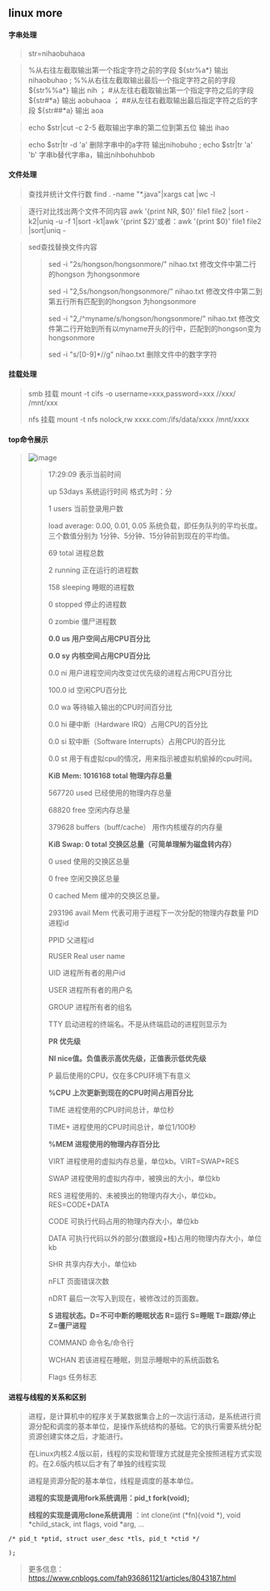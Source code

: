 ## linux more

#### 字串处理

  > str=nihaobuhaoa
  
  > %从右往左截取输出第一个指定字符之前的字段    ${str%a*}  输出 nihaobuhao ;
  > %%从右往左截取输出最后一个指定字符之前的字段    ${str%%a*}  输出 nih ；
  > #从左往右截取输出第一个指定字符之后的字段    ${str#*a}  输出 aobuhaoa ；
  > ##从左往右截取输出最后指定字符之后的字段    ${str##*a}  输出 aoa
  
  > echo $str|cut -c 2-5  截取输出字串的第二位到第五位 输出 ihao
  
  > echo $str|tr -d 'a' 删除字串中的a字符 输出nihobuho ; echo $str|tr 'a' 'b' 字串b替代字串a，输出nihbohuhbob
  
#### 文件处理
  > 查找并统计文件行数 find . -name "*.java"|xargs cat |wc -l
  
  > 逐行对比找出两个文件不同内容 awk '{print NR, $0}' file1 file2 |sort -k2|uniq -u -f 1|sort -k1|awk '{print $2}'或者：awk '{print $0}' file1 file2 |sort|uniq -

  > sed查找替换文件内容
  >> sed -i "2s/hongson/hongsonmore/" nihao.txt 修改文件中第二行的hongson 为hongsonmore
  >> 
  >> sed -i "2,5s/hongson/hongsonmore/" nihao.txt 修改文件中第二到第五行所有匹配到的hongson 为hongsonmore
  >> 
  >> sed -i "2,/^myname/s/hongson/hongsonmore/" nihao.txt 修改文件第二行开始到所有以myname开头的行中，匹配到的hongson变为hongsonmore
  >> 
  >> sed -i "s/[0-9]*//g" nihao.txt  删除文件中的数字字符

#### 挂载处理
  > smb 挂载 mount -t cifs -o username=xxx,password=xxx //xxx/ /mnt/xxx
  > 
  > nfs 挂载 mount -t nfs nolock,rw xxxx.com:/ifs/data/xxxx  /mnt/xxxx

#### top命令展示
  > ![image](https://user-images.githubusercontent.com/84756119/119453451-069bf800-bd6a-11eb-8dee-d5f7c98d03dd.png)
  >> 17:29:09  表示当前时间 
  >> 
  >> up 53days 系统运行时间 格式为时：分
  >> 
  >> 1 users 当前登录用户数
  >> 
  >> load average: 0.00, 0.01, 0.05  系统负载，即任务队列的平均长度。 三个数值分别为 1分钟、5分钟、15分钟前到现在的平均值。
  >> 
  >> 69 total    进程总数
  >> 
  >> 2 running    正在运行的进程数
  >> 
  >> 158 sleeping    睡眠的进程数
  >> 
  >> 0 stopped    停止的进程数
  >> 
  >> 0 zombie    僵尸进程数
  >> 
  >> **0.0 us    用户空间占用CPU百分比**
  >> 
  >> **0.0 sy    内核空间占用CPU百分比**
  >> 
  >> 0.0 ni    用户进程空间内改变过优先级的进程占用CPU百分比
  >> 
  >> 100.0 id    空闲CPU百分比
  >> 
  >> 0.0 wa    等待输入输出的CPU时间百分比
  >> 
  >> 0.0 hi    硬中断（Hardware IRQ）占用CPU的百分比
  >> 
  >> 0.0 si    软中断（Software Interrupts）占用CPU的百分比
  >> 
  >> 0.0 st    用于有虚拟cpu的情况，用来指示被虚拟机偷掉的cpu时间。
  >> 
  >> **KiB Mem: 1016168 total   物理内存总量**
  >> 
  >> 567720 used   已经使用的物理内存总量
  >> 
  >> 68820 free   空闲内存总量
  >> 
  >> 379628 buffers（buff/cache）  用作内核缓存的内存量
  >> 
  >> **KiB Swap: 0 total  交换区总量（可简单理解为磁盘转内存）**
  >> 
  >> 0 used 使用的交换区总量
  >> 
  >> 0 free  空闲交换区总量
  >> 
  >> 0 cached Mem 缓冲的交换区总量。
  >> 
  >> 293196 avail Mem  代表可用于进程下一次分配的物理内存数量
  >> PID 进程id
  >> 
  >> PPID  父进程id
  >> 
  >> RUSER  Real user name
  >> 
  >> UID  进程所有者的用户id
  >> 
  >> USER  进程所有者的用户名
  >> 
  >> GROUP  进程所有者的组名
  >> 
  >> TTY  启动进程的终端名。不是从终端启动的进程则显示为
  >> 
  >> **PR  优先级**
  >> 
  >> **NI  nice值。负值表示高优先级，正值表示低优先级**
  >> 
  >> P  最后使用的CPU，仅在多CPU环境下有意义
  >> 
  >> **%CPU  上次更新到现在的CPU时间占用百分比**
  >> 
  >> TIME  进程使用的CPU时间总计，单位秒
  >> 
  >> TIME+  进程使用的CPU时间总计，单位1/100秒
  >> 
  >> **%MEM  进程使用的物理内存百分比**
  >> 
  >> VIRT  进程使用的虚拟内存总量，单位kb。VIRT=SWAP+RES
  >> 
  >> SWAP  进程使用的虚拟内存中，被换出的大小，单位kb
  >> 
  >> RES  进程使用的、未被换出的物理内存大小，单位kb。RES=CODE+DATA
  >> 
  >> CODE  可执行代码占用的物理内存大小，单位kb
  >> 
  >> DATA  可执行代码以外的部分(数据段+栈)占用的物理内存大小，单位kb
  >> 
  >> SHR  共享内存大小，单位kb
  >> 
  >> nFLT  页面错误次数
  >> 
  >> nDRT  最后一次写入到现在，被修改过的页面数。
  >> 
  >> **S  进程状态。D=不可中断的睡眠状态 R=运行 S=睡眠 T=跟踪/停止 Z=僵尸进程**
  >> 
  >> COMMAND  命令名/命令行
  >> 
  >> WCHAN  若该进程在睡眠，则显示睡眠中的系统函数名
  >> 
  >> Flags  任务标志

#### 进程与线程的关系和区别
  > 进程，是计算机中的程序关于某数据集合上的一次运行活动，是系统进行资源分配和调度的基本单位，是操作系统结构的基础。它的执行需要系统分配资源创建实体之后，才能进行。
  > 
  > 在Linux内核2.4版以前，线程的实现和管理方式就是完全按照进程方式实现的。在2.6版内核以后才有了单独的线程实现
  > 
  > 进程是资源分配的基本单位，线程是调度的基本单位。
  > 
  > **进程的实现是调用fork系统调用：pid_t fork(void);**
  > 
  > **线程的实现是调用clone系统调用** ：int clone(int (*fn)(void *), void *child_stack, int flags, void *arg, ...
  
    /* pid_t *ptid, struct user_desc *tls, pid_t *ctid */
    
    );
  > 
  > 更多信息：https://www.cnblogs.com/fah936861121/articles/8043187.html
